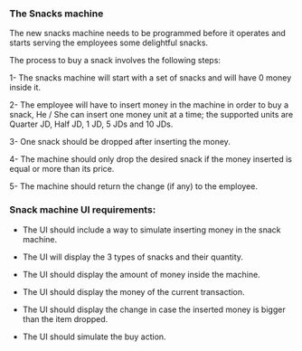 ### The Snacks machine

The new snacks machine needs to be programmed before it operates and starts serving the employees some delightful snacks.

The process to buy a snack involves the following steps:

1- The snacks machine will start with a set of snacks and will have 0 money inside it.

2- The employee will have to insert money in the machine in order to buy a snack, He / She can insert one money unit at a time; the supported units are Quarter JD, Half JD, 1 JD, 5 JDs and 10 JDs.

3- One snack should be dropped after inserting the money.

4- The machine should only drop the desired snack if the money inserted is equal or more than its price.

5- The machine should return the change (if any) to the employee.


### Snack machine UI requirements:

* The UI should include a way to simulate inserting money in the snack machine.

* The UI will display the 3 types of snacks and their quantity.

* The UI should display the amount of money inside the machine.

* The UI should display the money of the current transaction.

* The UI should display the change in case the inserted money is bigger than the item dropped.

* The UI should simulate the buy action.

